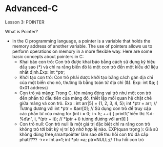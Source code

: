 # Advanced-C
Lesson 3: POINTER

What is Pointer?
- In the C programming language, a pointer is a variable that holds the memory address of another variable. The use of pointers allows us to perform operations on memory in a more flexible way. Here are some basic concepts about pointers in C:
  +  Khai báo con trỏ: Con trỏ được khai báo bằng cách sử dụng ký hiệu dấu sao (*) và chỉ ra rằng biến đó là một con trỏ đến một kiểu dữ liệu nhất định.Exp: int *ptr;
  +  Khởi tạo con trỏ: Con trỏ phải được khởi tạo bằng cách gán địa chỉ của một biến cho nó, thường là bằng toán tử địa chỉ (&). Exp: int &a; ( 0x01 address)
  +  Con trỏ và mảng: Trong C, tên mảng đóng vai trò như một con trỏ đến phần tử đầu tiên của mảng đó, thiết lập mối quan hệ chặt chẽ giữa mảng và con trỏ.
    Exp : int arr[5] = {1, 2, 3, 4, 5};
int *ptr = arr; // Tương đương với int *ptr = &arr[0];
// Sử dụng con trỏ để truy cập các phần tử của mảng
for (int i = 0; i < 5; ++i) {
    printf("hiển thị %d: %d\n", i, *(ptr + i)); // *(ptr + i) tương đương với arr[i]
}
  +  Con trỏ null: Con trỏ null là một giá trị đặc biệt chỉ ra rằng con trỏ không trỏ tới bất kỳ vị trí bộ nhớ hợp lệ nào.
    EXP(quan trọng ): Giả sử không dùng free,smartpointer làm sao để thu hồi con trỏ đã cấp phát???? ->>> Int a=1;
                                                                                                          int *ptr =a;
                                                                                                          ptr=NULL;// Thu hồi con trỏ
     
      
                                                                                                          
